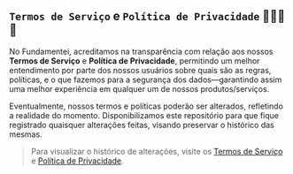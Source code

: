 ## `Termos de Serviço` e `Política de Privacidade` 👮🏻‍♂️🛑

No Fundamentei, acreditamos na transparência com relação aos nossos **Termos de Serviço** e **Política de Privacidade**, permitindo um melhor entendimento por parte dos nossos usuários sobre quais são as regras, políticas, e o que fazemos para a segurança dos dados—garantindo assim uma melhor experiência em qualquer um de nossos produtos/serviços.

Eventualmente, nossos termos e políticas poderão ser alterados, refletindo a realidade do momento. Disponibilizamos este repositório para que fique registrado quaisquer alterações feitas, visando preservar o histórico das mesmas.

> Para visualizar o histórico de alterações, visite os [Termos de Serviço](https://github.com/fundamentei/policies/blob/master/terms-of-service.md) e [Política de Privacidade]().
